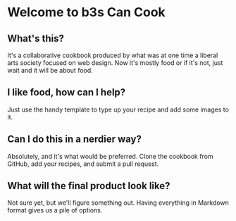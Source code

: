 # Welcome to b3s Can Cook

## What's this?

It's a collaborative cookbook produced by what was at one time a liberal arts society focused on web design. Now it's mostly food or if it's not, just wait and it will be about food.

## I like food, how can I help?

Just use the handy template to type up your recipe and add some images to it.

## Can I do this in a nerdier way?

Absolutely, and it's what would be preferred. Clone the cookbook from GitHub, add your recipes, and submit a pull request.

## What will the final product look like?

Not sure yet, but we'll figure something out. Having everything in Markdown format gives us a pile of options.
